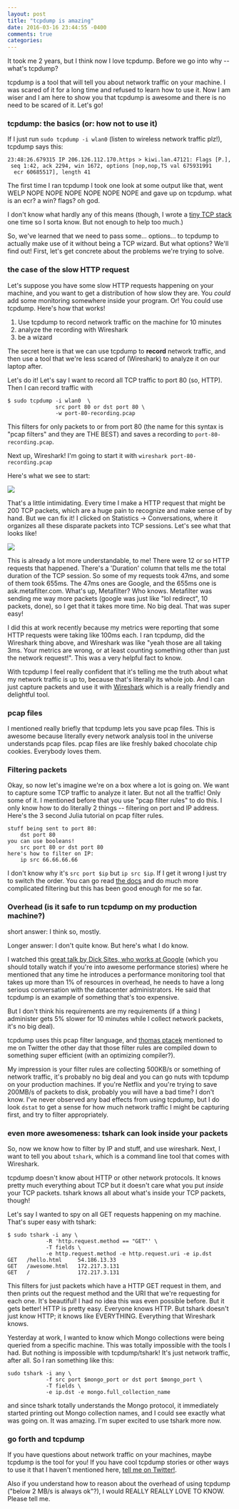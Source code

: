 ```yaml
---
layout: post
title: "tcpdump is amazing"
date: 2016-03-16 23:44:55 -0400
comments: true
categories: 
---
```


It took me 2 years, but I think now I love tcpdump. Before we go into why -- what's tcpdump?

tcpdump is a tool that will tell you about network traffic on your machine. I was scared of it for a long time and refused to learn how to use it. Now I am wiser and I am here to show you that tcpdump is awesome and there is no need to be scared of it. Let's go!

### tcpdump: the basics (or: how not to use it)

If I just run `sudo tcpdump -i wlan0` (listen to wireless network traffic plz!), tcpdump says this:

```
23:48:26.679315 IP 206.126.112.170.https > kiwi.lan.47121: Flags [P.],
 seq 1:42, ack 2294, win 1672, options [nop,nop,TS val 675931991
  ecr 60685517], length 41
```

The first time I ran tcpdump I took one look at some output like that, went WELP NOPE NOPE NOPE NOPE NOPE NOPE and gave up on tcpdump. what is an ecr? a win? flags? oh god.

I don't know what hardly any of this means (though, I wrote a [tiny TCP stack](http://jvns.ca/blog/2014/08/12/what-happens-if-you-write-a-tcp-stack-in-python/) one time so I sorta know. But not enough to help too much.)

So, we've learned that we need to pass some... options... to tcpdump to actually make use of it without being a TCP wizard. But what options? We'll find out! First, let's get concrete about the problems we're trying to solve.

### the case of the slow HTTP request

Let's suppose you have some slow HTTP requests happening on your machine, and you want to get a distribution of how slow they are. You *could* add some monitoring somewhere inside your program. Or! You could use tcpdump. Here's how that works!

1. Use tcpdump to record network traffic on the machine for 10 minutes
2. analyze the recording with Wireshark
3. be a wizard

The secret here is that we can use tcpdump to **record** network traffic, and then use a tool that we're less scared of (Wireshark) to analyze it on our laptop after.

Let's do it! Let's say I want to record all TCP traffic to port 80 (so, HTTP). Then I can record traffic with

```
$ sudo tcpdump -i wlan0  \
               src port 80 or dst port 80 \
               -w port-80-recording.pcap
```

This filters for only packets to or from port 80 (the name for this syntax is "pcap filters" and they are THE BEST) and saves a recording to `port-80-recording.pcap`.

Next up, Wireshark! I'm going to start it with `wireshark port-80-recording.pcap`

Here's what we see to start:

<a href="/images/wireshark-1.png"><img src="/images/wireshark-1.png"></a>

That's a little intimidating. Every time I make a HTTP request that might be 200 TCP packets, which are a huge pain to recognize and make sense of by hand. But we can fix it! I clicked on Statistics -> Conversations, where it organizes all these disparate packets into TCP sessions. Let's see what that looks like!

<a href="/images/wireshark-2.png"><img src="/images/wireshark-2.png"></a>

This is already a lot more understandable, to me! There were 12 or so HTTP requests that happened. There's a 'Duration' column that tells me the total duration of the TCP session. So some of my requests took 47ms, and some of them took 655ms. The 47ms ones are Google, and the 655ms one is ask.metafilter.com. What's up, Metafilter? Who knows. Metafilter was sending me way more packets (google was just like "lol redirect", 10 packets, done), so I get that it takes more time. No big deal. That was super easy!

I did this at work recently because my metrics were reporting that some HTTP requests were taking like 100ms each. I ran tcpdump, did the Wireshark thing above, and Wireshark was like "yeah those are all taking 3ms. Your metrics are wrong, or at least counting something other than just the network request!". This was a very helpful fact to know.

With tcpdump I feel really confident that it's telling me the truth about what my network traffic is up to, because that's literally its whole job. And I can just capture packets and use it with [Wireshark](https://www.wireshark.org/) which is a really friendly and delightful tool.

### pcap files

I mentioned really briefly that tcpdump lets you save pcap files. This is awesome because literally every network analysis tool in the universe understands pcap files. pcap files are like freshly baked chocolate chip cookies. Everybody loves them.

### Filtering packets

Okay, so now let's imagine we're on a box where a lot is going on. We want to capture some TCP traffic to analyze it later. But not all the traffic! Only some of it. I mentioned before that you use "pcap filter rules" to do this. I only know how to do literally 2 things -- filtering on port and IP address. Here's the 3 second Julia tutorial on pcap filter rules.

```
stuff being sent to port 80:
    dst port 80
you can use booleans!
    src port 80 or dst port 80
here's how to filter on IP:
    ip src 66.66.66.66
```

I don't know why it's `src port $ip` but `ip src $ip`. If I get it wrong I just try to switch the order. You can go read [the docs](http://www.tcpdump.org/manpages/pcap-filter.7.html) and do much more complicated filtering but this has been good enough for me so far.

### Overhead (is it safe to run tcpdump on my production machine?)

short answer: I think so, mostly.

Longer answer: I don't quite know. But here's what I do know.

I watched this [great talk by Dick Sites, who works at Google](https://www.youtube.com/watch?v=QBu2Ae8-8LM) (which you should totally watch if you're into awesome performance stories) where he mentioned that any time he introduces a performance monitoring tool that takes up more than 1% of resources in overhead, he needs to have a long serious conversation with the datacenter administrators. He said that tcpdump is an example of something that's too expensive.

But I don't think his requirements are my requirements (if a thing I administer gets 5% slower for 10 minutes while I collect network packets, it's no big deal).

tcpdump uses this pcap filter language, and [thomas ptacek](https://twitter.com/tqbf) mentioned to me on Twitter the other day that those filter rules are compiled down to something super efficient (with an optimizing compiler?).

My impression is your filter rules are collecting 500KB/s or something of network traffic, it's probably no big deal and you can go nuts with tcpdump on your production machines. If you're Netflix and you're trying to save 200MB/s of packets to disk, probably you will have a bad time? I don't know. I've never observed any bad effects from using tcpdump, but I do look `dstat` to get a sense for how much network traffic I might be capturing first, and try to filter appropriately.

### even more awesomeness: tshark can look inside your packets

So, now we know how to filter by IP and stuff, and use wireshark. Next, I want to tell you about `tshark`, which is a command line tool that comes with Wireshark.

tcpdump doesn't know about HTTP or other network protocols. It knows pretty much everything about TCP but it doesn't care what you put *inside* your TCP packets. tshark knows all about what's inside your TCP packets, though!

Let's say I wanted to spy on all GET requests happening on my machine. That's super easy with tshark:

```
$ sudo tshark -i any \
            -R 'http.request.method == "GET"' \
            -T fields \
            -e http.request.method -e http.request.uri -e ip.dst
GET   /hello.html     54.186.13.33
GET   /awesome.html   172.217.3.131
GET   /               172.217.3.131

```

This filters for just packets which have a HTTP GET request in them, and then prints out the request method and the URI that we're requesting for each one. It's beautiful! I had no idea this was even possible before. But it gets better! HTTP is pretty easy. Everyone knows HTTP. But tshark doesn't just know HTTP; it knows like EVERYTHING. Everything that Wireshark knows.

Yesterday at work, I wanted to know which Mongo collections were being queried from a specific machine. This was totally impossible with the tools I had. But nothing is impossible with tcpdump/tshark! It's just network traffic, after all. So I ran something like this:

```
sudo tshark -i any \
            -f src port $mongo_port or dst port $mongo_port \
            -T fields \
            -e ip.dst -e mongo.full_collection_name
```

and since tshark totally understands the Mongo protocol, it immediately started printing out Mongo collection names, and I could see exactly what was going on. It was amazing. I'm super excited to use tshark more now.

### go forth and tcpdump

If you have questions about network traffic on your machines, maybe tcpdump is the tool for you! If you have cool tcpdump stories or other ways to use it that I haven't mentioned here, [tell me on Twitter!](https://twitter.com/b0rk).

Also if you understand how to reason about the overhead of using tcpdump ("below 2 MB/s is always ok"?), I would REALLY REALLY LOVE TO KNOW. Please tell me.